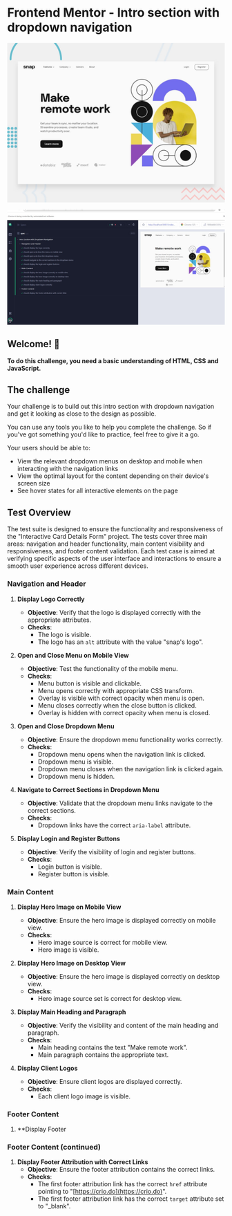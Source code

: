 # Frontend Mentor - Intro section with dropdown navigation

![Design preview for the Intro section with dropdown navigation coding challenge](./design/desktop-preview.jpg)

![Testcases preview for the Intro section with dropdown navigation coding challenge](./passedTestCases/testCases.jpeg)

## Welcome! 👋

**To do this challenge, you need a basic understanding of HTML, CSS and JavaScript.**

## The challenge

Your challenge is to build out this intro section with dropdown navigation and get it looking as close to the design as possible.

You can use any tools you like to help you complete the challenge. So if you've got something you'd like to practice, feel free to give it a go.

Your users should be able to:

- View the relevant dropdown menus on desktop and mobile when interacting with the navigation links
- View the optimal layout for the content depending on their device's screen size
- See hover states for all interactive elements on the page

## Test Overview

The test suite is designed to ensure the functionality and responsiveness of the "Interactive Card Details Form" project. The tests cover three main areas: navigation and header functionality, main content visibility and responsiveness, and footer content validation. Each test case is aimed at verifying specific aspects of the user interface and interactions to ensure a smooth user experience across different devices.

### Navigation and Header

1.  **Display Logo Correctly**
    
    -   **Objective**: Verify that the logo is displayed correctly with the appropriate attributes.
    -   **Checks**:
        -   The logo is visible.
        -   The logo has an `alt` attribute with the value "snap's logo".
2.  **Open and Close Menu on Mobile View**
    
    -   **Objective**: Test the functionality of the mobile menu.
    -   **Checks**:
        -   Menu button is visible and clickable.
        -   Menu opens correctly with appropriate CSS transform.
        -   Overlay is visible with correct opacity when menu is open.
        -   Menu closes correctly when the close button is clicked.
        -   Overlay is hidden with correct opacity when menu is closed.
3.  **Open and Close Dropdown Menu**
    
    -   **Objective**: Ensure the dropdown menu functionality works correctly.
    -   **Checks**:
        -   Dropdown menu opens when the navigation link is clicked.
        -   Dropdown menu is visible.
        -   Dropdown menu closes when the navigation link is clicked again.
        -   Dropdown menu is hidden.
4.  **Navigate to Correct Sections in Dropdown Menu**
    
    -   **Objective**: Validate that the dropdown menu links navigate to the correct sections.
    -   **Checks**:
        -   Dropdown links have the correct `aria-label` attribute.
5.  **Display Login and Register Buttons**
    
    -   **Objective**: Verify the visibility of login and register buttons.
    -   **Checks**:
        -   Login button is visible.
        -   Register button is visible.

### Main Content

1.  **Display Hero Image on Mobile View**
    
    -   **Objective**: Ensure the hero image is displayed correctly on mobile view.
    -   **Checks**:
        -   Hero image source is correct for mobile view.
        -   Hero image is visible.
2.  **Display Hero Image on Desktop View**
    
    -   **Objective**: Ensure the hero image is displayed correctly on desktop view.
    -   **Checks**:
        -   Hero image source set is correct for desktop view.
3.  **Display Main Heading and Paragraph**
    
    -   **Objective**: Verify the visibility and content of the main heading and paragraph.
    -   **Checks**:
        -   Main heading contains the text "Make remote work".
        -   Main paragraph contains the appropriate text.
4.  **Display Client Logos**
    
    -   **Objective**: Ensure client logos are displayed correctly.
    -   **Checks**:
        -   Each client logo image is visible.

### Footer Content

1.  **Display Footer

### Footer Content (continued)

1.  **Display Footer Attribution with Correct Links**
    -   **Objective**: Ensure the footer attribution contains the correct links.
    -   **Checks**:
        -   The first footer attribution link has the correct `href` attribute pointing to "[https://crio.do](https://crio.do)".
        -   The first footer attribution link has the correct `target` attribute set to "_blank".
